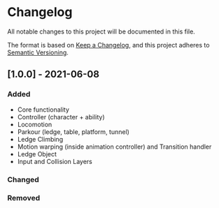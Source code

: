 # Changelog
All notable changes to this project will be documented in this file.

The format is based on [Keep a Changelog](https://keepachangelog.com/en/1.0.0/),
and this project adheres to [Semantic Versioning](https://semver.org/spec/v2.0.0.html).

## [1.0.0] - 2021-06-08
### Added
- Core functionality
- Controller (character + ability)
- Locomotion
- Parkour (ledge, table, platform, tunnel)
- Ledge Climbing
- Motion warping (inside animation controller) and Transition handler
- Ledge Object
- Input and Collision Layers

### Changed

### Removed
